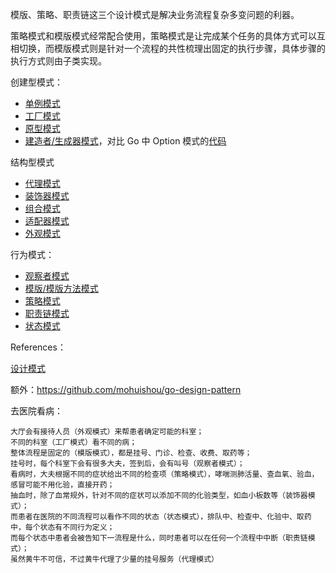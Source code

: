 
模版、策略、职责链这三个设计模式是解决业务流程复杂多变问题的利器。

策略模式和模版模式经常配合使用，策略模式是让完成某个任务的具体方式可以互相切换，而模版模式则是针对一个流程的共性梳理出固定的执行步骤，具体步骤的执行方式则由子类实现。

创建型模式：

- [单例模式](./singleton.md)
- [工厂模式](./factory.md)
- [原型模式](./prototype.md)
- [建造者/生成器模式](./builder.md)，对比 Go 中 Option 模式的[代码](../examples/designPatterns/option_test.go)

结构型模式

- [代理模式](./proxy.md)
- [装饰器模式](./decorator.md)
- [组合模式](./composite.md)
- [适配器模式](./adapter.md)
- [外观模式](./facade.md)

行为模式：

- [观察者模式](./observer.md)
- [模版/模版方法模式](./template.md)
- [策略模式](./strategy.md)
- [职责链模式](./chainOfResponsibility.md)
- [状态模式](./state.md)

References：

[设计模式](https://refactoringguru.cn/design-patterns)

额外：https://github.com/mohuishou/go-design-pattern

去医院看病：

```
大厅会有接待人员（外观模式）来帮患者确定可能的科室；
不同的科室（工厂模式）看不同的病；
整体流程是固定的（模版模式），都是挂号、门诊、检查、收费、取药等；
挂号时，每个科室下会有很多大夫，签到后，会有叫号（观察者模式）；
看病时，大夫根据不同的症状给出不同的检查项（策略模式），哮喘测肺活量、查血氧、验血，感冒可能不用化验，直接开药；
抽血时，除了血常规外，针对不同的症状可以添加不同的化验类型，如血小板数等（装饰器模式）；
而患者在医院的不同流程可以看作不同的状态（状态模式），排队中、检查中、化验中、取药中，每个状态有不同行为定义；
而每个状态中患者会被告知下一流程是什么，同时患者可以在任何一个流程中中断（职责链模式）；
虽然黄牛不可信，不过黄牛代理了少量的挂号服务（代理模式）
```





